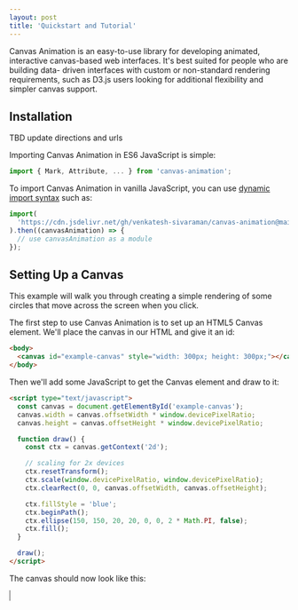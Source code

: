 ```yaml
---
layout: post
title: 'Quickstart and Tutorial'
---
```


Canvas Animation is an easy-to-use library for developing animated, interactive 
canvas-based web interfaces. It's best suited for people who are building data-
driven interfaces with custom or non-standard rendering requirements, such as 
D3.js users looking for additional flexibility and simpler canvas support.

## Installation

TBD update directions and urls

Importing Canvas Animation in ES6 JavaScript is simple:

```javascript
import { Mark, Attribute, ... } from 'canvas-animation';
```

To import Canvas Animation in vanilla JavaScript, you can use
[dynamic import syntax](https://developer.mozilla.org/en-US/docs/Web/JavaScript/Reference/Operators/import#)
such as:

```javascript
import(
  'https://cdn.jsdelivr.net/gh/venkatesh-sivaraman/canvas-animation@main/canvas-animation/dist/canvas-animation.es.js'
).then((canvasAnimation) => {
  // use canvasAnimation as a module
});
```

## Setting Up a Canvas

This example will walk you through creating a simple rendering of some circles that
move across the screen when you click.

The first step to use Canvas Animation is to set up an HTML5 Canvas element.
We'll place the canvas in our HTML and give it an id:

```html
<body>
  <canvas id="example-canvas" style="width: 300px; height: 300px;"></canvas>
</body>
```

Then we'll add some JavaScript to get the Canvas element and draw to it:

```html
<script type="text/javascript">
  const canvas = document.getElementById('example-canvas');
  canvas.width = canvas.offsetWidth * window.devicePixelRatio;
  canvas.height = canvas.offsetHeight * window.devicePixelRatio;

  function draw() {
    const ctx = canvas.getContext('2d');

    // scaling for 2x devices
    ctx.resetTransform();
    ctx.scale(window.devicePixelRatio, window.devicePixelRatio);
    ctx.clearRect(0, 0, canvas.offsetWidth, canvas.offsetHeight);

    ctx.fillStyle = 'blue';
    ctx.beginPath();
    ctx.ellipse(150, 150, 20, 20, 0, 0, 2 * Math.PI, false);
    ctx.fill();
  }

  draw();
</script>
```

The canvas should now look like this:

<div>
    <canvas id="example-canvas-1" style="width: 300px; height: 300px; border: 1px solid #999;"></canvas>
    <script>
      (() => {
        const canvas = document.getElementById("example-canvas-1");
        canvas.width = canvas.offsetWidth * window.devicePixelRatio;
        canvas.height = canvas.offsetHeight * window.devicePixelRatio;

        function draw() {
            const ctx = canvas.getContext('2d');

            // scaling for 2x devices
            ctx.resetTransform();
            ctx.scale(window.devicePixelRatio, window.devicePixelRatio);
            ctx.clearRect(0, 0, canvas.offsetWidth, canvas.offsetHeight);

            ctx.fillStyle = 'blue';
            ctx.beginPath();
            ctx.ellipse(150, 150, 20, 20, 0, 0, 2 * Math.PI, false);
            ctx.fill();
        }

        draw();
      })();
    </script>

</div>

## Defining Marks and a Render Group

At this point, if we wanted to manually create multiple circles and have them
animate, we would have to create a data structure to hold the point coordinates,
then update that data structure every frame and redraw the canvas accordingly.
That's because unlike with [SVG](https://www.w3schools.com/html/html5_svg.asp),
objects on a canvas are not DOM elements so you cannot use
[CSS animations](https://www.w3schools.com/css/css3_animations.asp) to animate them.
This quickly becomes cumbersome when not all elements are animating at the same
times, when adding or removing elements, or when you want to cancel one animation
mid-flight and begin another one.

**Canvas Animation can help you achieve great animations as easily as with SVG, while
getting the great performance and scalability of Canvas.**

It does this by letting you express the contents of the canvas in terms of
**marks**, or drawable units, that have animatable **attributes**. For instance,
in a scatter plot, the marks might be points consisting of _x_ and _y_ attributes.

Let's set up some marks in our script to represent two circles. Each `Mark` is
constructed with an ID (any identifier) and a dictionary of attributes:

```javascript
let marks = [
  new Mark(0, { x: new Attribute(50), y: new Attribute(50) }),
  new Mark(1, { x: new Attribute(200), y: new Attribute(100) }),
];
```

Canvas Animation also provides a container called `MarkRenderGroup` which helps
manage animations and updates over a potentially large set of marks. Let's use it
to wrap our array of marks:

```javascript
let renderGroup = createRenderGroup(marks);
```

Now that we've defined our marks and their attributes, we can use them to
re-implement the `draw()` function we created above. Every time `draw()` gets
called (which is still just once for now, until we add animations), we iterate
over the render group and get each mark's coordinates using the `Mark.attr()`
method.

```javascript
function draw() {
  const ctx = canvas.getContext('2d');

  // scaling for 2x devices
  ctx.resetTransform();
  ctx.scale(window.devicePixelRatio, window.devicePixelRatio);
  ctx.clearRect(0, 0, canvas.offsetWidth, canvas.offsetHeight);

  ctx.fillStyle = 'blue';
  // iterate over the marks in the render group and draw them
  renderGroup.forEach((mark) => {
    ctx.beginPath();
    ctx.ellipse(mark.attr('x'), mark.attr('y'), 20, 20, 0, 0, 2 * Math.PI, false);
    ctx.fill();
  });
}
```

<div>
    <canvas id="example-canvas-2" style="width: 300px; height: 300px; border: 1px solid #999;"></canvas>
    <script>
        import('https://cdn.jsdelivr.net/gh/venkatesh-sivaraman/canvas-animation@main/canvas-animation/dist/canvas-animation.es.js').then(({ Mark, Attribute, createRenderGroup }) => {
            const canvas = document.getElementById("example-canvas-2");
            canvas.width = canvas.offsetWidth * window.devicePixelRatio;
            canvas.height = canvas.offsetHeight * window.devicePixelRatio;

            let marks = [
                new Mark(0, { x: new Attribute(50), y: new Attribute(50) }),
                new Mark(1, { x: new Attribute(200), y: new Attribute(100) }),
            ];
            let renderGroup = createRenderGroup(marks);

            function draw() {
                const ctx = canvas.getContext('2d');

                // scaling for 2x devices
                ctx.resetTransform();
                ctx.scale(window.devicePixelRatio, window.devicePixelRatio);
                ctx.clearRect(0, 0, canvas.offsetWidth, canvas.offsetHeight);

                ctx.fillStyle = 'blue';
                renderGroup.forEach((mark) => {
                    ctx.beginPath();
                    ctx.ellipse(mark.attr('x'), mark.attr('y'), 20, 20, 0, 0, 2 * Math.PI, false);
                    ctx.fill();
                });
            }

            draw();
        });
    </script>

</div>

That's great, but it still looks pretty basic. Let's add some animations!

## Simple Animations

Now that we've encoded our canvas objects as `Mark` instances and placed them
in a render group, it's easy to perform animations on the attributes we've
defined. As the animations play, our `draw()` function will get called every
frame, and the values returned by the `Mark.attr()` method will automatically
interpolate to the new values.

> **TIP: Keeping it Fast**
> 
> Since the `draw()` function will get called about 60 times per second during animations, it's 
> important to make sure it runs fast and doesn't perform any unnecessary
> calculations. Plus, you can configure Canvas Animation to redraw only when
> needed, improving performance and saving energy. See [Optimizing Performance]({% link _pages/07-optimizing-performance.md %}) 
> to learn more.
> 
>
{: .block-tip }

To enable animations, we first have to create a **ticker** to keep track of our
animations' timing. This `Ticker` instance will keep track of the render group(s)
we give it, and we pass it a function to call when the state of the render group
changes:

```javascript
ticker = new Ticker(renderGroup).onChange(draw);
```

Now all that's left is to write the animations! For this example we'll simply add
a button that animates both circles' locations to a random spot when clicked. The
click handler will look like this:

```javascript
function animateCircles() {
  renderGroup
    .animateTo('x', () => Math.random() * 300)
    .animateTo('y', () => Math.random() * 300);
}
```

And we'll add the click handler to a new button:

```html
<button onclick="animateCircles">Animate</button>
```

The result should look like this:

<div>
    <canvas id="example-canvas-3" style="width: 300px; height: 300px; border: 1px solid #999;"></canvas>
    <div><button style="margin-bottom: 32px;" id="animate-button-3">Animate</button></div>
    <script>
        import('https://cdn.jsdelivr.net/gh/venkatesh-sivaraman/canvas-animation@main/canvas-animation/dist/canvas-animation.es.js').then(({ Mark, Attribute, Ticker, createRenderGroup }) => {
            const canvas = document.getElementById("example-canvas-3");
            canvas.width = canvas.offsetWidth * window.devicePixelRatio;
            canvas.height = canvas.offsetHeight * window.devicePixelRatio;

            let marks = [
                new Mark(0, { x: new Attribute(50), y: new Attribute(50) }),
                new Mark(1, { x: new Attribute(200), y: new Attribute(100) }),
            ];
            let renderGroup = createRenderGroup(marks);

            function draw() {
                const ctx = canvas.getContext('2d');

                // scaling for 2x devices
                ctx.resetTransform();
                ctx.scale(window.devicePixelRatio, window.devicePixelRatio);
                ctx.clearRect(0, 0, canvas.offsetWidth, canvas.offsetHeight);

                ctx.fillStyle = 'blue';
                renderGroup.forEach((mark) => {
                    ctx.beginPath();
                    ctx.ellipse(mark.attr('x'), mark.attr('y'), 20, 20, 0, 0, 2 * Math.PI, false);
                    ctx.fill();
                });
            }

            let ticker = new Ticker(renderGroup).onChange(() => draw());

            document.getElementById('animate-button-3').addEventListener('click', () => {
              renderGroup
                .animateTo('x', () => Math.random() * 300)
                .animateTo('y', () => Math.random() * 300);
            });

            draw();
        });
    </script>
</div>

Although these are simple animations so far, you can already see that Canvas Animation
has helped make our animations easy to create yet smooth. For example, if you click
the button multiple times quickly, you'll see that the animations smoothly switch
from one to the next with no jitter.

## Next Steps

From here, you can check out further documentation to learn about [how to use attributes and marks effectively]({{ site.baseurl }}/pages/02-marks-and-rendergroups),
[make more complex animations]({{ site.baseurl }}/pages/03-animation-timing), 
[add and remove marks dynamically]({{ site.baseurl }}/pages/04-staging),
[make your canvases non-visually accessible]({{ site.baseurl }}/pages/06-accessible-navigation), and more.

We've also provided some more complete examples (TODO).